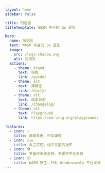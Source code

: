 ```yaml
---
layout: home
sidebar: false

title: 凹语言
titleTemplate: WASM 平台的 Go 语言

hero:
  name: 凹语言
  text: WASM 平台的 Go 语言
  image:
    src: /logo-shadow.svg
    alt: 凹语言
  actions:
    - theme: brand
      text: 指南
      link: /guide/
    - theme: alt
      text: 碎碎念
      link: /daily/
    - theme: alt
      text: 版本日志
      link: /changelog/
    - theme: alt
      text: Playground
      link: https://wa-lang.org/playground/

features:
  - icon: ⚡️
    title: 简单易用、中文编程
  - icon: 🇨🇳
    title: 自主可控，纯中文国内社区
  - icon: 🛠️
    title: 多操作系统支持，多硬件平台支持
  - icon: 📦
    title: WASM 原生，针对 WebAssembly 平台设计
---
```

